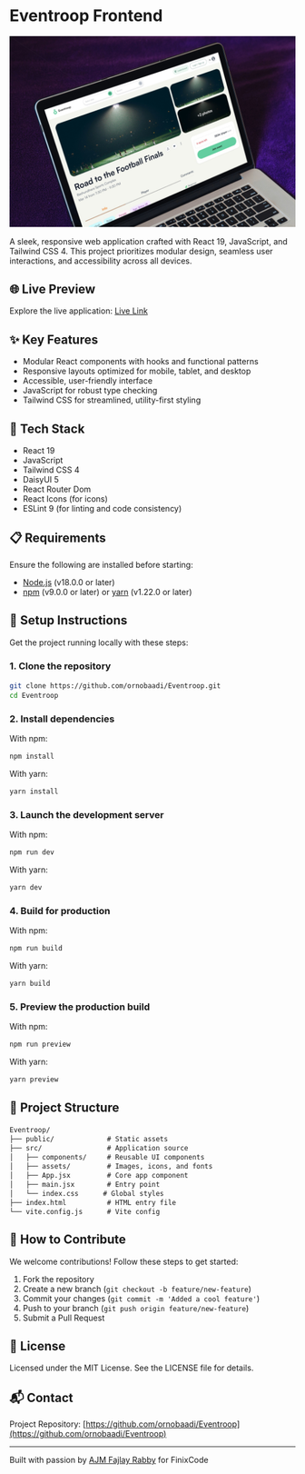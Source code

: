 # Eventroop Frontend

![Eventroop Screenshot](/public/mockup.jpeg)  

A sleek, responsive web application crafted with React 19, JavaScript, and Tailwind CSS 4. This project prioritizes modular design, seamless user interactions, and accessibility across all devices.

## 🌐 Live Preview

Explore the live application: [Live Link](https://eventroop.web.app/)

## ✨ Key Features

- Modular React components with hooks and functional patterns
- Responsive layouts optimized for mobile, tablet, and desktop
- Accessible, user-friendly interface
- JavaScript for robust type checking
- Tailwind CSS for streamlined, utility-first styling

## 🔧 Tech Stack

- React 19
- JavaScript
- Tailwind CSS 4
- DaisyUI 5
- React Router Dom
- React Icons (for icons)
- ESLint 9 (for linting and code consistency)

## 📋 Requirements

Ensure the following are installed before starting:
- [Node.js](https://nodejs.org/) (v18.0.0 or later)
- [npm](https://www.npmjs.com/) (v9.0.0 or later) or [yarn](https://yarnpkg.com/) (v1.22.0 or later)

## 🚀 Setup Instructions

Get the project running locally with these steps:

### 1. Clone the repository

```bash
git clone https://github.com/ornobaadi/Eventroop.git
cd Eventroop
```

### 2. Install dependencies

With npm:
```bash
npm install
```

With yarn:
```bash
yarn install
```

### 3. Launch the development server

With npm:
```bash
npm run dev
```

With yarn:
```bash
yarn dev
```

### 4. Build for production

With npm:
```bash
npm run build
```

With yarn:
```bash
yarn build
```

### 5. Preview the production build

With npm:
```bash
npm run preview
```

With yarn:
```bash
yarn preview
```

## 📁 Project Structure

```
Eventroop/
├── public/             # Static assets
├── src/                # Application source
│   ├── components/     # Reusable UI components
│   ├── assets/         # Images, icons, and fonts
│   ├── App.jsx         # Core app component
│   ├── main.jsx        # Entry point
│   └── index.css      # Global styles
├── index.html          # HTML entry file
└── vite.config.js      # Vite config
```

## 🤝 How to Contribute

We welcome contributions! Follow these steps to get started:

1. Fork the repository
2. Create a new branch (`git checkout -b feature/new-feature`)
3. Commit your changes (`git commit -m 'Added a cool feature'`)
4. Push to your branch (`git push origin feature/new-feature`)
5. Submit a Pull Request

## 📜 License

Licensed under the MIT License. See the LICENSE file for details.

## 📬 Contact

Project Repository: [https://github.com/ornobaadi/Eventroop](https://github.com/ornobaadi/Eventroop)

---

Built with passion by [AJM Fajlay Rabby](https://github.com/ornobaadi) for FinixCode

